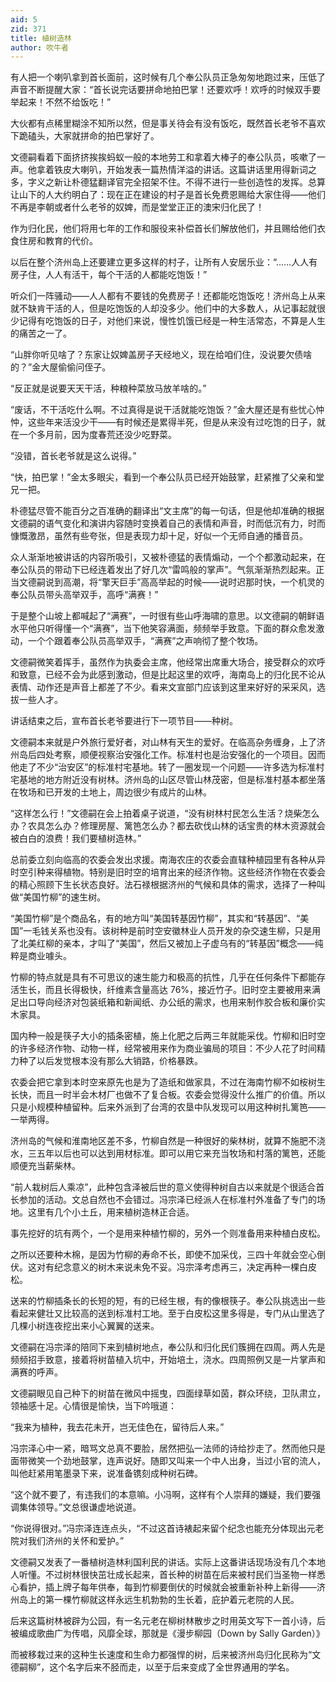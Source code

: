 ```yaml
---
aid: 5
zid: 371
title: 植树造林
author: 吹牛者
---
```


有人把一个喇叭拿到首长面前，这时候有几个奉公队员正急匆匆地跑过来，压低了声音不断提醒大家：“首长说完话要拼命地拍巴掌！还要欢呼！欢呼的时候双手要举起来！不然不给饭吃！”

大伙都有点稀里糊涂不知所以然，但是事关待会有没有饭吃，既然首长老爷不喜欢下跪磕头，大家就拼命的拍巴掌好了。

文德嗣看着下面挤挤挨挨蚂蚁一般的本地劳工和拿着大棒子的奉公队员，咳嗽了一声。他拿着铁皮大喇叭，开始发表一篇热情洋溢的讲话。这篇讲话里用得新词之多，字义之新让朴德猛翻译官完全招架不住。不得不进行一些创造性的发挥。总算让山下的人大约明白了：现在正在建设的村子是首长免费恩赐给大家住得——他们不再是李朝或者什么老爷的奴婢，而是堂堂正正的澳宋归化民了！

作为归化民，他们将用七年的工作和服役来补偿首长们解放他们，并且赐给他们衣食住房和教育的代价。

以后在整个济州岛上还要建立更多这样的村子，让所有人安居乐业：“……人人有房子住，人人有活干，每个干活的人都能吃饱饭！”

听众们一阵骚动——人人都有不要钱的免费房子！还都能吃饱饭吃！济州岛上从来就不缺肯干活的人，但是吃饱饭的人却没多少。他们中的大多数人，从记事起就很少记得有吃饱饭的日子，对他们来说，慢性饥饿已经是一种生活常态，不算是人生的痛苦之一了。

“山胖你听见啥了？东家让奴婢盖房子天经地义，现在给咱们住，没说要欠债啥的？”金大屋偷偷问侄子。

“反正就是说要天天干活，种粮种菜放马放羊啥的。”

“废话，不干活吃什么啊。不过真得是说干活就能吃饱饭？”金大屋还是有些忧心忡忡，这些年来活没少干——有时候还是累得半死，但是从来没有过吃饱的日子，就在一个多月前，因为度春荒还没少吃野菜。

“没错，首长老爷就是这么说得。”

“快，拍巴掌！”金太多眼尖，看到一个奉公队员已经开始鼓掌，赶紧推了父亲和堂兄一把。

朴德猛尽管不能百分之百准确的翻译出“文主席”的每一句话，但是他却准确的根据文德嗣的语气变化和演讲内容随时变换着自己的表情和声音，时而低沉有力，时而慷慨激昂，虽然有些夸张，但是表现力却十足，好似一个无师自通的播音员。

众人渐渐地被讲话的内容所吸引，又被朴德猛的表情煽动，一个个都激动起来，在奉公队员的带动下已经连着发出了好几次“雷鸣般的掌声”。气氛渐渐热烈起来。正当文德嗣说到高潮，将“擎天巨手”高高举起的时候——说时迟那时快，一个机灵的奉公队员带头高举双手，高呼“满赛！”

于是整个山坡上都喊起了“满赛”，一时很有些山呼海啸的意思。以文德嗣的朝鲜语水平他只听得懂一个“满赛”，当下他笑容满面，频频举手致意。下面的群众愈发激动，一个个跟着奉公队员高举双手，“满赛”之声响彻了整个牧场。

文德嗣微笑着挥手，虽然作为执委会主席，他经常出席重大场合，接受群众的欢呼和致意，已经不会为此感到激动，但是比起这里的欢呼，海南岛上的归化民不论从表情、动作还是声音上都差了不少。看来文宣部门应该到这里来好好的采采风，选拔一些人才。

讲话结束之后，宣布首长老爷要进行下一项节目——种树。

文德嗣本来就是户外旅行爱好者，对山林有天生的爱好。在临高杂务缠身，上了济州岛后四处考察，顺便视察治安强化工作。标准村也是治安强化的一个项目。因而他走了不少“治安区”的标准村宅基地。转了一圈发现一个问题——许多选为标准村宅基地的地方附近没有树林。济州岛的山区尽管山林茂密，但是标准村基本都坐落在牧场和已开发的土地上，周边很少有成片的山林。

“这样怎么行！”文德嗣在会上拍着桌子说道，“没有树林村民怎么生活？烧柴怎么办？农具怎么办？修理房屋、篱笆怎么办？都去砍伐山林的话宝贵的林木资源就会被白白的浪费！我们要植树造林。”

总前委立刻向临高的农委会发出求援。南海农庄的农委会直辖种植园里有各种从异时空引种来得植物。特别是旧时空的培育出来的经济作物。这些经济作物在农委会的精心照顾下生长状态良好。法石禄根据济州的气候和具体的需求，选择了一种叫做“美国竹柳”的速生树。

“美国竹柳”是个商品名，有的地方叫“美国转基因竹柳”，其实和“转基因”、“美国”一毛钱关系也没有。该树种是前时空安徽林业人员开发的杂交速生柳，只是用了北美红柳的亲本，才叫了“美国”，然后又被加上子虚乌有的“转基因”概念——纯粹是商业噱头。

竹柳的特点就是具有不可思议的速生能力和极高的抗性，几乎在任何条件下都能存活生长，而且长得极快，纤维素含量高达 76%，接近竹子。旧时空主要被用来满足出口导向经济对包装纸箱和新闻纸、办公纸的需求，也用来制作胶合板和廉价实木家具。

国内种一般是筷子大小的插条密植，施上化肥之后两三年就能采伐。竹柳和旧时空的许多经济作物、动物一样，经常被用来作为商业骗局的项目：不少人花了时间精力种了以后发觉根本没有那么大销路，价格暴跌。

农委会把它拿到本时空来原先也是为了造纸和做家具，不过在海南竹柳不如桉树生长快，而且一时半会木材厂也做不了复合板。农委会觉得没什么推广的价值。所以只是小规模种植留种。后来外派到了台湾的农垦中队发现可以用这种树扎篱笆——一举两得。

济州岛的气候和淮南地区差不多，竹柳自然是一种很好的柴林树，就算不施肥不浇水，三五年以后也可以达到用材标准。即可以用它来充当牧场和村落的篱笆，还能顺便充当薪柴林。

“前人栽树后人乘凉”，此种包含泽被后世的意义使得种树自古以来就是个很适合首长参加的活动。文总自然也不会错过。冯宗泽已经派人在标准村外准备了专门的场地。这里有几个小土丘，用来植树造林正合适。

事先挖好的坑有两个，一个是用来种植竹柳的，另外一个则准备用来种植白皮松。

之所以还要种木棉，是因为竹柳的寿命不长，即使不加采伐，三四十年就会空心倒伏。这对有纪念意义的树木来说未免不妥。冯宗泽考虑再三，决定再种一棵白皮松。

送来的竹柳插条长的长短的短，有的已经生根，有的像根筷子。奉公队挑选出一些看起来健壮又比较高的送到标准村工地。至于白皮松这里多得是，专门从山里选了几棵小树连夜挖出来小心翼翼的送来。

文德嗣在冯宗泽的陪同下来到植树地点，奉公队和归化民们簇拥在四周。两人先是频频招手致意，接着将树苗植入坑中，开始培土，浇水。四周照例又是一片掌声和满赛的呼声。

文德嗣眼见自己种下的树苗在微风中摇曳，四面绿草如茵，群众环绕，卫队肃立，领袖感十足。心情很是愉快，当下吟哦道：

“我来为植种，我去花未开，岂无佳色在，留待后人来。”

冯宗泽心中一紧，暗骂文总真不要脸，居然把弘一法师的诗给抄走了。然而他只是面带微笑一个劲地鼓掌，连声说好。随即又叫来一个中人出身，当过小官的流人，叫他赶紧用笔墨录下来，说准备镌刻成种树石碑。

“这个就不要了，有违我们的本意嘛。小冯啊，这样有个人崇拜的嫌疑，我们要强调集体领导。”文总很谦虚地说道。

“你说得很对。”冯宗泽连连点头，“不过这首诗裱起来留个纪念也能充分体现出元老院对我们济州的关怀和爱护。”

文德嗣又发表了一番植树造林利国利民的讲话。实际上这番讲话现场没有几个本地人听懂。不过树林很快茁壮成长起来，首长种的树苗在后来被村民们当圣物一样悉心看护，插上牌子每年供奉，每到竹柳要倒伏的时候就会被重新补种上新得——济州岛上的第一棵竹柳就这样永远生机勃勃的生长着，庇护着元老院的人民。

后来这篇树林被辟为公园，有一名元老在柳树林散步之时用英文写下一首小诗，后被编成歌曲广为传唱，风靡全球，那就是《漫步柳园（Down by Sally Garden）》

而被移栽过来的这种生长速度和生命力都强悍的树，后来被济州岛归化民称为“文德嗣柳”，这个名字后来不胫而走，以至于后来变成了全世界通用的学名。
